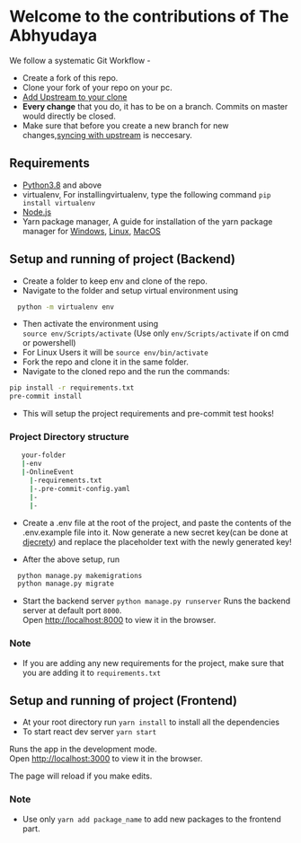 # Welcome to the contributions of The Abhyudaya

We follow a systematic Git Workflow -

- Create a fork of this repo.
- Clone your fork of your repo on your pc.
- [Add Upstream to your clone](https://help.github.com/en/github/collaborating-with-issues-and-pull-requests/configuring-a-remote-for-a-fork)
- **Every change** that you do, it has to be on a branch. Commits on master would directly be closed.
- Make sure that before you create a new branch for new changes,[syncing with upstream](https://help.github.com/en/github/collaborating-with-issues-and-pull-requests/syncing-a-fork) is neccesary.

## Requirements 
- [Python3.8](https://www.python.org/downloads) and above
- virtualenv, For installingvirtualenv, type the following command ```pip install virtualenv```
- [Node.js](https://nodejs.org/en/download/)
- Yarn package manager, A guide for installation of the yarn package manager for [Windows](https://classic.yarnpkg.com/en/docs/install#windows-stable), [Linux](https://classic.yarnpkg.com/en/docs/install/#debian-stable), [MacOS](https://classic.yarnpkg.com/en/docs/install#mac-stable)

## Setup and running of project (Backend)

- Create a folder to keep env and clone of the repo.
- Navigate to the folder and setup virtual environment using <br>
```bash
  python -m virtualenv env
 ```
 - Then activate the environment using <br>
  `source env/Scripts/activate` (Use only `env/Scripts/activate` if on cmd or powershell)
- For Linux Users it will be `source env/bin/activate`
- Fork the repo and clone it in the same folder.
- Navigate to the cloned repo and the run the commands:<br>
```bash 
pip install -r requirements.txt
pre-commit install
```
- This will setup the project requirements and pre-commit test hooks!
### Project Directory structure
```bash
   your-folder
   |-env
   |-OnlineEvent
     |-requirements.txt
     |-.pre-commit-config.yaml
     |-
     |-
```
- Create a .env file at the root of the project, and paste the contents of the .env.example file into it. Now generate a new secret key(can be done at [djecrety](https://djecrety.ir/)) and replace the placeholder text with the newly generated key!

- After the above setup, run <br>
```bash
  python manage.py makemigrations
  python manage.py migrate
```

- Start the backend server
  `python manage.py runserver`
  Runs the backend server at default port `8000`.<br />
  Open [http://localhost:8000](http://localhost:8000) to view it in the browser.
  
### Note
- If you are adding any new requirements for the project, make sure that you are adding it to ```requirements.txt```


## Setup and running of project (Frontend)

- At your root directory run `yarn install` to install all the dependencies
- To start react dev server `yarn start`

Runs the app in the development mode.<br />
Open [http://localhost:3000](http://localhost:3000) to view it in the browser.

The page will reload if you make edits.<br />

### Note

- Use only `yarn add package_name` to add new packages to the frontend part.
